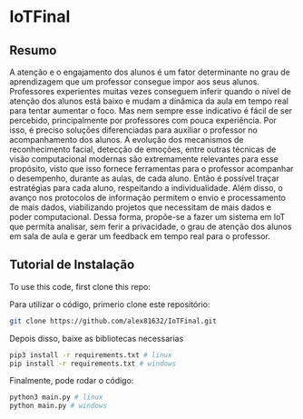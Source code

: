 # IoTFinal


## Resumo
A atenção e o engajamento dos alunos é um fator determinante no grau de aprendizagem que um professor consegue impor aos seus alunos. Professores experientes muitas vezes conseguem inferir quando o nível de atenção dos alunos está baixo e mudam a dinâmica da aula em tempo real para tentar aumentar o foco. Mas nem sempre esse indicativo é fácil de ser percebido, principalmente por professores com pouca experiência. Por isso, é preciso soluções diferenciadas para auxiliar o professor no acompanhamento dos alunos. A evolução dos mecanismos de reconhecimento facial, detecção de emoções, entre outras técnicas de visão computacional modernas são extremamente relevantes para esse propósito, visto que isso fornece ferramentas para o professor acompanhar o desempenho, durante as aulas, de cada aluno. Então é possível traçar estratégias para cada aluno, respeitando a individualidade. Além disso, o avanço nos protocolos de informação permitem o envio e processamento de mais dados, viabilizando projetos que necessitam de mais dados e poder computacional.  Dessa forma, propõe-se a fazer um sistema em IoT que permita analisar, sem ferir a privacidade, o grau de atenção dos alunos em sala de aula e gerar um feedback em tempo real para o professor.

## Tutorial de Instalação

To use this code, first clone this repo:

Para utilizar o código, primerio clone este repositório:


```bash
git clone https://github.com/alex81632/IoTFinal.git
```

Depois disso, baixe as bibliotecas necessarias

```bash
pip3 install -r requirements.txt # linux
pip install -r requirements.txt # windows
```

Finalmente, pode rodar o código:

```bash
python3 main.py # linux
python main.py # windows
```
